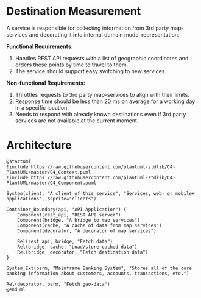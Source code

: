 # Destination Measurement

A service is responsible for collecting information from 3rd party map-services and decorating it into internal domain model representation.

**Functional Requirements:**

1. Handles REST API requests with a list of geographic coordinates and orders these points by time to travel to them.
2. The service should support easy switching to new services.

**Non-functional Requirements:**

1. Throttles requests to 3rd party map-services to align with their limits.
2. Response time should be less than 20 ms on average for a working day in a specific location.
3. Needs to respond with already known destinations even if 3rd party services are not available at the current moment.

# Architecture

```plantuml
@startuml
!include https://raw.githubusercontent.com/plantuml-stdlib/C4-PlantUML/master/C4_Context.puml
!include https://raw.githubusercontent.com/plantuml-stdlib/C4-PlantUML/master/C4_Component.puml

System(client, "A client of this service", "Services, web- or mobile+ applications", $sprite="clients")

Container_Boundary(api, "API Application") {
    Component(rest_api, "REST API server")
    Component(bridge, "A bridge to map services")
    Component(cache, "A cache of data from map services")
    Component(decorator, "A decorator of map services")
        
    Rel(rest_api, bridge, "Fetch data")
    Rel(bridge, cache, "Load/store cached data")
    Rel(bridge, decorator, "Fetch destination data")
}

System_Ext(osrm, "Mainframe Banking System", "Stores all of the core banking information about customers, accounts, transactions, etc.")

Rel(decorator, osrm, "Fetch geo-data")
@enduml
```